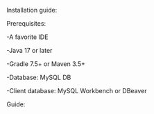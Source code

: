 Installation guide:


Prerequisites:

-A favorite IDE

-Java 17 or later

-Gradle 7.5+ or Maven 3.5+

-Database: MySQL DB

-Client database: MySQL Workbench or DBeaver


Guide:
